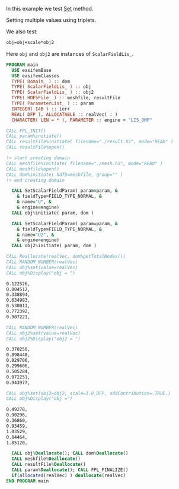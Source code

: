 In this example we test [Set](./Set.md) method.

Setting multiple values using triplets.

We also test:

```txt
obj=obj+scale*obj2
```

Here `obj` and `obj2` are instances of `ScalarFieldLis_`.

```fortran
PROGRAM main
  USE easifemBase
  USE easifemClasses
  TYPE( Domain_ ) :: dom
  TYPE( ScalarFieldLis_ ) :: obj
  TYPE( ScalarFieldLis_ ) :: obj2
  TYPE( HDF5File_ ) :: meshfile, resultFile
  TYPE( ParameterList_ ) :: param
  INTEGER( I4B ) :: ierr
  REAL( DFP ), ALLOCATABLE :: realVec( : )
  CHARACTER( LEN = * ), PARAMETER :: engine = "LIS_OMP"
```

```fortran title="Open file for import"
CALL FPL_INIT()
CALL param%initiate()
CALL resultFile%initiate( filename="./result.h5", mode="READ" )
CALL resultFile%open()
```

```fortran title="read domain"
!> start creating domain
CALL meshfile%initiate( filename="./mesh.h5", mode="READ" )
CALL meshfile%open()
CALL dom%initiate( hdf5=meshfile, group="" )
!> end creating domain
```

```fortran title="initiate scalar field"
  CALL SetScalarFieldParam( param=param, &
    & fieldType=FIELD_TYPE_NORMAL, &
    & name="U", &
    & engine=engine)
  CALL obj%initiate( param, dom )

  CALL SetScalarFieldParam( param=param, &
    & fieldType=FIELD_TYPE_NORMAL, &
    & name="U2", &
    & engine=engine)
  CALL obj2%initiate( param, dom )
```

```fortran title="Setting multiple values using triplets"
CALL Reallocate(realVec, dom%getTotalNodes())
CALL RANDOM_NUMBER(realVec)
CALL obj%set(value=realVec)
CALL obj%Display("obj = ")
```

```txt title="results"
0.122526,   
0.004512,   
0.338894,   
0.634983,   
0.530011,   
0.772392,   
0.907221,
```

```fortran title="Setting multiple values using triplets"
CALL RANDOM_NUMBER(realVec)
CALL obj2%set(value=realVec)
CALL obj2%Display("obj2 = ")
```

```txt title="results"
0.370250,   
0.898448,   
0.029706,   
0.299606,   
0.505284,   
0.072251,   
0.943977,
```

```fortran title="obj=obj+scale*obj2"
CALL obj%set(obj2=obj2, scale=1.0_DFP, addContribution=.TRUE.)
CALL obj%Display("obj =")
```

```txt title="results"
0.49278,   
0.90296,   
0.36860,   
0.93459,   
1.03529,   
0.84464,   
1.85120,
```

```fortran title="Cleanup"
  CALL obj%Deallocate(); CALL dom%Deallocate()
  CALL meshfile%Deallocate()
  CALL resultFile%Deallocate()
  CALL param%Deallocate(); CALL FPL_FINALIZE()
  if(allocated(realVec) ) deallocate(realVec)
END PROGRAM main
```
